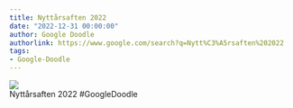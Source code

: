 ```yaml
---
title: Nyttårsaften 2022
date: "2022-12-31 00:00:00"
author: Google Doodle
authorlink: https://www.google.com/search?q=Nytt%C3%A5rsaften%202022
tags:
- Google-Doodle
---
```

<img src="https://www.google.com/logos/doodles/2022/new-years-eve-2022-6753651837109565-law.gif" referrerpolicy="no-referrer"><br>Nyttårsaften 2022 #GoogleDoodle